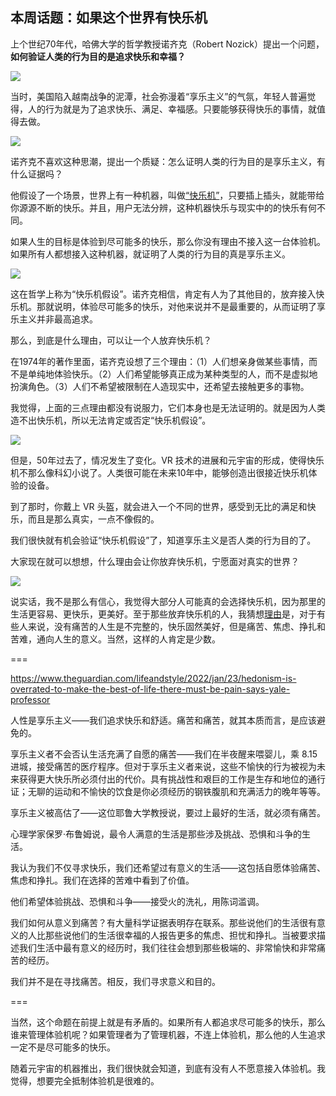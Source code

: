 ## 本周话题：如果这个世界有快乐机

上个世纪70年代，哈佛大学的哲学教授诺齐克（Robert Nozick）提出一个问题， **如何验证人类的行为目的是追求快乐和幸福？**

![](https://cdn.beekka.com/blogimg/asset/202202/bg2022022607.webp)

当时，美国陷入越南战争的泥潭，社会弥漫着“享乐主义”的气氛，年轻人普遍觉得，人的行为就是为了追求快乐、满足、幸福感。只要能够获得快乐的事情，就值得去做。

![](https://cdn.beekka.com/blogimg/asset/202202/bg2022022608.webp)

诺齐克不喜欢这种思潮，提出一个质疑：怎么证明人类的行为目的是享乐主义，有什么证据吗？

他假设了一个场景，世界上有一种机器，叫做[“快乐机”](https://en.wikipedia.org/wiki/Experience_machine)，只要插上插头，就能带给你源源不断的快乐。并且，用户无法分辨，这种机器快乐与现实中的的快乐有何不同。

如果人生的目标是体验到尽可能多的快乐，那么你没有理由不接入这一台体验机。如果所有人都想接入这种机器，就证明了人类的行为目的真是享乐主义。

![](https://cdn.beekka.com/blogimg/asset/202202/bg2022022609.webp)

这在哲学上称为“快乐机假设”。诺齐克相信，肯定有人为了其他目的，放弃接入快乐机。那就说明，体验尽可能多的快乐，对他来说并不是最重要的，从而证明了享乐主义并非最高追求。

那么，到底是什么理由，可以让一个人放弃快乐机？

在1974年的著作里面，诺齐克设想了三个理由：（1）人们想亲身做某些事情，而不是单纯地体验快乐。（2）人们希望能够真正成为某种类型的人，而不是虚拟地扮演角色。（3）人们不希望被限制在人造现实中，还希望去接触更多的事物。

我觉得，上面的三点理由都没有说服力，它们本身也是无法证明的。就是因为人类造不出快乐机，所以无法肯定或否定“快乐机假设”。

![](https://cdn.beekka.com/blogimg/asset/202202/bg2022022610.webp)

但是，50年过去了，情况发生了变化。VR 技术的进展和元宇宙的形成，使得快乐机不那么像科幻小说了。人类很可能在未来10年中，能够创造出很接近快乐机体验的设备。

到了那时，你戴上 VR 头盔，就会进入一个不同的世界，感受到无比的满足和快乐，而且是那么真实，一点不像假的。

我们很快就有机会验证“快乐机假设”了，知道享乐主义是否人类的行为目的了。

大家现在就可以想想，什么理由会让你放弃快乐机，宁愿面对真实的世界？

![](https://cdn.beekka.com/blogimg/asset/202202/bg2022022611.webp)

说实话，我不是那么有信心，我觉得大部分人可能真的会选择快乐机，因为那里的生活更容易、更快乐，更美好。至于那些放弃快乐机的人，我猜想[理由](https://www.theguardian.com/lifeandstyle/2022/jan/23/hedonism-is-overrated-to-make-the-best-of-life-there-must-be-pain-says-yale-professor)是，对于有些人来说，没有痛苦的人生是不完整的，快乐固然美好，但是痛苦、焦虑、挣扎和苦难，通向人生的意义。当然，这样的人肯定是少数。

===

https://www.theguardian.com/lifeandstyle/2022/jan/23/hedonism-is-overrated-to-make-the-best-of-life-there-must-be-pain-says-yale-professor

人性是享乐主义——我们追求快乐和舒适。痛苦和痛苦，就其本质而言，是应该避免的。

享乐主义者不会否认生活充满了自愿的痛苦——我们在半夜醒来喂婴儿，乘 8.15 进城，接受痛苦的医疗程序。但对于享乐主义者来说，这些不愉快的行为被视为未来获得更大快乐所必须付出的代价。具有挑战性和艰巨的工作是生存和地位的通行证；无聊的运动和不愉快的饮食是你必须经历的钢铁腹肌和充满活力的晚年等等。

享乐主义被高估了——这位耶鲁大学教授说，要过上最好的生活，就必须有痛苦。

心理学家保罗·布鲁姆说，最令人满意的生活是那些涉及挑战、恐惧和斗争的生活。

我认为我们不仅寻求快乐，我们还希望过有意义的生活——这包括自愿体验痛苦、焦虑和挣扎。我们在选择的苦难中看到了价值。

他们希望体验挑战、恐惧和斗争——接受火的洗礼，用陈词滥调。

我们如何从意义到痛苦？有大量科学证据表明存在联系。那些说他们的生活很有意义的人比那些说他们的生活很幸福的人报告更多的焦虑、担忧和挣扎。当被要求描述我们生活中最有意义的经历时，我们往往会想到那些极端的、非常愉快和非常痛苦的经历。

我们并不是在寻找痛苦。相反，我们寻求意义和目的。

===

当然，这个命题在前提上就是有矛盾的。如果所有人都追求尽可能多的快乐，那么谁来管理体验机呢？如果管理者为了管理机器，不连上体验机，那么他的人生追求一定不是尽可能多的快乐。

随着元宇宙的机器推出，我们很快就会知道，到底有没有人不愿意接入体验机。我觉得，想要完全抵制体验机是很难的。
